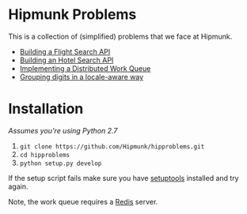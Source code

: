 # Hipmunk Problems
This is a collection of (simplified) problems that we face at Hipmunk.

- [Building a Flight Search API](https://github.com/Hipmunk/hipproblems/tree/master/searchrunner)
- [Building an Hotel Search API](https://github.com/Hipmunk/hipproblems/tree/master/hotel_search)
- [Implementing a Distributed Work Queue](https://github.com/Hipmunk/hipproblems/tree/master/workqueue)
- [Grouping digits in a locale-aware way](https://github.com/Hipmunk/hipproblems/tree/master/groupdigits)

# Installation

*Assumes you're using Python 2.7*

1. `git clone https://github.com/Hipmunk/hipproblems.git`
2. `cd hipproblems`
3. `python setup.py develop`

If the setup script fails make sure you have [setuptools](https://pypi.python.org/pypi/setuptools) installed and try again.

Note, the work queue requires a [Redis](http://redis.io/) server.
